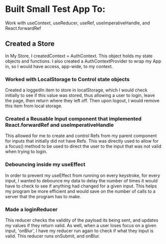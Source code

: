 # Built Small Test App To:

Work with useContext, useReducer, useRef, useImperativeHandle, and React.forwardRef

## Created a Store

In My Store, I createdContext = AuthContext. This object holds my state objects and functions.
I also created a AuthContextProvider to wrap my App in, so I would have access, app-wide, to my context. 

### Worked with LocalStorage to Control state objects

Created a loggedIn item to store in localStorage, which I would check initially to see if this value was stored, thus allowing a user to login, leave the page, then return where they left off. Then upon logout, I would remove this item from local storage.

### Created a Reusable Input component that implemented React.forwardRef and useImperativeHandle

This allowed for me to create and control Refs from my parent component for inputs that initially did not have Refs. This was directly used to allow for a focus() method to be used to direct the user to the input that was not valid when trying to login.

### Debouncing inside my useEffect

In order to prevent my useEffect from running on every keystroke, for every input, I wanted to debounce my data to delay the number of times it would have to check to see if anything had changed for a given input. This helps my program be more efficient and would save on the number of calls to a server that the program has to make.

### Made a loginReducer

This reducer checks the validity of the payload its being sent, and updates my values if they return valid. As well, when a user loses focus on a given input, 'onBlur', I have my reducer run again to check if what they input is valid. This reducer runs onSubmit, and onBlur.

